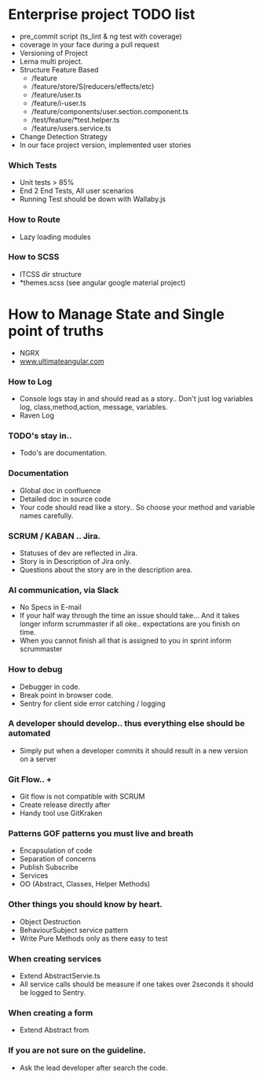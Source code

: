 # Enterprise project TODO list
* pre_commit script (ts_lint & ng test with coverage)
* coverage in your face during a pull request
* Versioning of Project
* Lerna multi project.
* Structure Feature Based
  * /feature
  * /feature/store/S(reducers/effects/etc)
  * /feature/user.ts
  * /feature/i-user.ts
  * /feature/components/user.section.component.ts 
  * /test/feature/*test.helper.ts
  * /feature/users.service.ts
* Change Detection Strategy
* In our face project version, implemented user stories

### Which Tests
* Unit tests > 85%
* End 2 End Tests, All user scenarios
* Running Test should be down with Wallaby.js

### How to Route
* Lazy loading modules

### How to SCSS
* ITCSS dir structure
* *themes.scss (see angular google material project)

# How to Manage State and Single point of truths
* NGRX
* www.ultimateangular.com

### How to Log
* Console logs stay in and should read as a story.. Don't just log variables log, class,method,action, message, variables.
* Raven Log

### TODO's stay in..
* Todo's are documentation.

### Documentation
* Global doc in confluence
* Detailed doc in source code
* Your code  should read like a story.. So choose your method and variable names carefully.

### SCRUM / KABAN .. Jira.
* Statuses of dev are reflected in Jira.
* Story is in Description of Jira only.
* Questions about the story are in the description area. 

### Al communication, via Slack
* No Specs in E-mail
* If your half way through the time an issue should take... And it takes longer inform scrummaster if all oke.. expectations are you finish on time.
* When you cannot finish all that is assigned to you in sprint inform scrummaster

### How to debug
* Debugger in code.
* Break point in browser code.
* Sentry for client side error catching / logging

### A developer should develop.. thus everything else should be automated
* Simply put when a developer commits it should result in a new version on a server

### Git Flow.. + 
* Git flow is not compatible with SCRUM
* Create release directly after
* Handy tool use GitKraken

### Patterns GOF patterns you must live and breath
* Encapsulation of code
* Separation of concerns
* Publish Subscribe
* Services
* OO (Abstract, Classes, Helper Methods)

### Other things you should know by heart.
* Object Destruction
* BehaviourSubject service pattern
* Write Pure Methods only as there easy to test

### When creating services
* Extend AbstractServie.ts
* All service calls should be measure if one takes over 2seconds it should be logged to Sentry.

### When creating a form
* Extend Abstract from

### If you are not sure on the guideline.
* Ask the lead developer after search the code.



